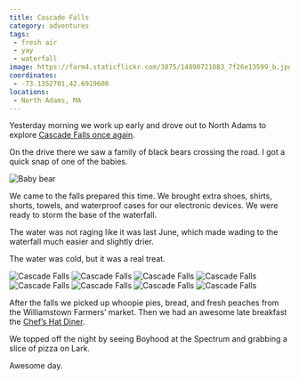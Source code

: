 ```yaml
---
title: Cascade Falls
category: adventures
tags:
 - fresh air
 - yay
 - waterfall
image: https://farm4.staticflickr.com/3875/14890721083_7f26e13599_b.jpg
coordinates:
 - -73.1352701,42.6919608
locations:
 - North Adams, MA
---
```


Yesterday morning we work up early and drove out to North Adams to explore [Cascade Falls once again](/adventures/2013/06/02/this-weekend/).

On the drive there we saw a family of black bears crossing the road. I got a quick snap of one of the babies.

<img src="https://farm6.staticflickr.com/5551/14878717335_2f354ef4d4_o.jpg" alt="Baby bear">

We came to the falls prepared this time. We brought extra shoes, shirts, shorts, towels, and waterproof cases for our electronic devices. We were ready to storm the base of the waterfall.

The water was not raging like it was last June, which made wading to the waterfall much easier and slightly drier.

The water was cold, but it was a real treat.

<div class="photos">
<img src="https://farm4.staticflickr.com/3889/14684318097_0518d83447_b.jpg" alt="Cascade Falls">
<img src="https://farm4.staticflickr.com/3910/14870501702_4b7396f95a_b.jpg" alt="Cascade Falls">
<img src="https://farm4.staticflickr.com/3906/14890716173_0022fde150_b.jpg" class="img-thirds" alt="Cascade Falls">
<img src="https://farm4.staticflickr.com/3906/14867778481_e3a5699f06_b.jpg" class="img-thirds" alt="Cascade Falls">
<img src="https://farm4.staticflickr.com/3867/14684233128_6dcc41988d_b.jpg" class="img-thirds" alt="Cascade Falls">
<img src="https://farm6.staticflickr.com/5593/14868370954_aecd506bee_b.jpg" class="img-half" alt="Cascade Falls">
<img src="https://farm6.staticflickr.com/5566/14847833746_f4c02626cd_b.jpg" class="img-half" alt="Cascade Falls">
<img src="https://farm4.staticflickr.com/3875/14890721083_7f26e13599_b.jpg" alt="Cascade Falls">
</div>

After the falls we picked up whoopie pies, bread, and fresh peaches from the Williamstown Farmers&rsquo; market. Then we had an awesome late breakfast the [Chef&rsquo;s Hat Diner](http://www.chefshatdiner.com/).

We topped off the night by seeing Boyhood at the Spectrum and grabbing a slice of pizza on Lark.

Awesome day.
